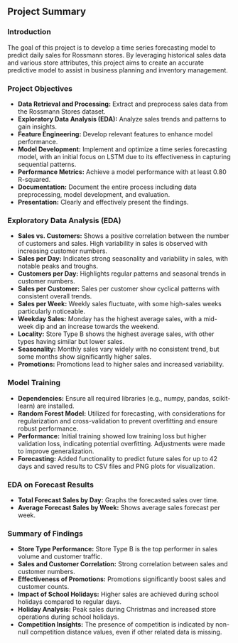 
## Project Summary

### Introduction
The goal of this project is to develop a time series forecasting model to predict daily sales for Rossmann stores. By leveraging historical sales data and various store attributes, this project aims to create an accurate predictive model to assist in business planning and inventory management.

### Project Objectives
- **Data Retrieval and Processing:** Extract and preprocess sales data from the Rossmann Stores dataset.
- **Exploratory Data Analysis (EDA):** Analyze sales trends and patterns to gain insights.
- **Feature Engineering:** Develop relevant features to enhance model performance.
- **Model Development:** Implement and optimize a time series forecasting model, with an initial focus on LSTM due to its effectiveness in capturing sequential patterns.
- **Performance Metrics:** Achieve a model performance with at least 0.80 R-squared.
- **Documentation:** Document the entire process including data preprocessing, model development, and evaluation.
- **Presentation:** Clearly and effectively present the findings.

### Exploratory Data Analysis (EDA)
- **Sales vs. Customers:** Shows a positive correlation between the number of customers and sales. High variability in sales is observed with increasing customer numbers.
- **Sales per Day:** Indicates strong seasonality and variability in sales, with notable peaks and troughs.
- **Customers per Day:** Highlights regular patterns and seasonal trends in customer numbers.
- **Sales per Customer:** Sales per customer show cyclical patterns with consistent overall trends.
- **Sales per Week:** Weekly sales fluctuate, with some high-sales weeks particularly noticeable.
- **Weekday Sales:** Monday has the highest average sales, with a mid-week dip and an increase towards the weekend.
- **Locality:** Store Type B shows the highest average sales, with other types having similar but lower sales.
- **Seasonality:** Monthly sales vary widely with no consistent trend, but some months show significantly higher sales.
- **Promotions:** Promotions lead to higher sales and increased variability.

### Model Training
- **Dependencies:** Ensure all required libraries (e.g., numpy, pandas, scikit-learn) are installed.
- **Random Forest Model:** Utilized for forecasting, with considerations for regularization and cross-validation to prevent overfitting and ensure robust performance.
- **Performance:** Initial training showed low training loss but higher validation loss, indicating potential overfitting. Adjustments were made to improve generalization.
- **Forecasting:** Added functionality to predict future sales for up to 42 days and saved results to CSV files and PNG plots for visualization.

### EDA on Forecast Results
- **Total Forecast Sales by Day:** Graphs the forecasted sales over time.
- **Average Forecast Sales by Week:** Shows average sales forecast per week.

### Summary of Findings
- **Store Type Performance:** Store Type B is the top performer in sales volume and customer traffic.
- **Sales and Customer Correlation:** Strong correlation between sales and customer numbers.
- **Effectiveness of Promotions:** Promotions significantly boost sales and customer counts.
- **Impact of School Holidays:** Higher sales are achieved during school holidays compared to regular days.
- **Holiday Analysis:** Peak sales during Christmas and increased store operations during school holidays.
- **Competition Insights:** The presence of competition is indicated by non-null competition distance values, even if other related data is missing.

